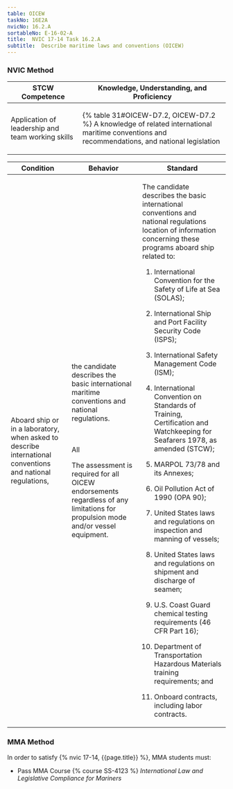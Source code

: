 ```yaml
---
table: OICEW
taskNo: 16E2A
nvicNo: 16.2.A 
sortableNo: E-16-02-A
title:  NVIC 17-14 Task 16.2.A 
subtitle:  Describe maritime laws and conventions (OICEW)
---
```






### NVIC Method

<a style="display:none;" onclick="togglevisibility('nvic_methods')" >Show NVIC method.</a>

<div id='nvic_methods' class='show'>

<table>
<thead>
<tr>
<th class='forty'> STCW Competence </th>
<th class='sixty'> Knowledge, Understanding, and Proficiency </th>
</tr>
</thead>

<tbody>
<tr><td markdown='1'>

Application of leadership and team working skills

</td><td markdown='1'>

{% table 31#OICEW-D7.2, OICEW-D7.2 %} A knowledge of related international maritime conventions and recommendations, and national legislation

</td></tr>


</tbody>
</table>


<table>
<thead>
<tr><th class='twenty'>  Condition </th><th class='twenty'> Behavior </th><th  class='sixty'>Standard </th></tr>
</thead>
<tbody >



<tr><td markdown='1'>

Aboard ship or in a laboratory, when asked to describe international conventions and national regulations,

</td><td markdown='1'>

the candidate describes the basic international maritime conventions and national regulations.

<br>

<div class="tooltip" markdown='1'>

All

The assessment is required for all OICEW endorsements regardless of any limitations for propulsion mode and/or vessel equipment.

</div>


</td><td markdown='1'>

The candidate describes the basic international conventions and national regulations location of information concerning these programs aboard ship related to:

1. International Convention for the Safety of Life at Sea (SOLAS);

2. International Ship and Port Facility Security Code (ISPS);

3. International Safety Management Code (ISM);

4. International Convention on Standards of Training, Certification and Watchkeeping for Seafarers 1978, as amended (STCW);

5. MARPOL 73/78 and its Annexes;

6. Oil Pollution Act of 1990 (OPA 90);

7. United States laws and regulations on inspection and manning of vessels;

8. United States laws and regulations on shipment and discharge of seamen;

9. U.S. Coast Guard chemical testing requirements (46 CFR Part 16);

10. Department of Transportation Hazardous Materials training requirements; and

11. Onboard contracts, including labor contracts.

</td></tr>
</tbody>
</table>
</div>


### MMA Method

In order to satisfy  {% nvic 17-14, {{page.title}}  %}, MMA students must:

* Pass MMA Course {% course SS-4123 %}  *International Law and Legislative Compliance for Mariners*